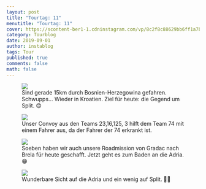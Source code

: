 ```yaml
---
layout: post
title: "Tourtag: 11"
menutitle: "Tourtag: 11"
cover: https://scontent-ber1-1.cdninstagram.com/vp/8c2f8c88629bb6ff1a7b4de96250fa40/5E115C0A/t51.2885-15/e35/67417416_2196316974000674_9037401024122845804_n.jpg?_nc_ht=scontent-ber1-1.cdninstagram.com
category: Tourblog
date: 2019-09-01
author: instablog
tags: Tour
published: true
comments: false
math: false
---
```


<figure><img src="https://scontent-ber1-1.cdninstagram.com/vp/da5dca031888817e1468e2b441079a7c/5E0E7F8E/t51.2885-15/e35/67837854_375484956718182_1597458133124875671_n.jpg?_nc_ht=scontent-ber1-1.cdninstagram.com"/> <figcaption>Sind gerade 15km durch Bosnien-Herzegowina gefahren. Schwupps... Wieder in Kroatien. Ziel für heute: die Gegend um Split. 😊</figcaption></figure>
<figure><img src="https://scontent-ber1-1.cdninstagram.com/vp/8c2f8c88629bb6ff1a7b4de96250fa40/5E115C0A/t51.2885-15/e35/67417416_2196316974000674_9037401024122845804_n.jpg?_nc_ht=scontent-ber1-1.cdninstagram.com"/> <figcaption>Unser Convoy aus den Teams 23,16,125, 3 hilft dem Team 74 mit einem Fahrer aus, da der Fahrer der 74 erkrankt ist.</figcaption></figure>
<figure><img src="https://scontent-ber1-1.cdninstagram.com/vp/2f3d62ea1f2a001d8d55a6f818c09242/5E10A14E/t51.2885-15/e35/69550836_2552971491463594_8635968104408960286_n.jpg?_nc_ht=scontent-ber1-1.cdninstagram.com"/> <figcaption>Soeben haben wir auch unsere Roadmission von Gradac nach Brela für heute geschafft. Jetzt geht es zum Baden an die Adria. 😁</figcaption></figure>
<figure><img src="https://scontent-ber1-1.cdninstagram.com/vp/8c88e1c6019b9935cacf019ccb0cb027/5E1236F1/t51.2885-15/e35/67702957_2493297547624175_6589515996438180124_n.jpg?_nc_ht=scontent-ber1-1.cdninstagram.com"/> <figcaption>Wunderbare Sicht auf die Adria und ein wenig auf Split. 📸😁</figcaption></figure>
